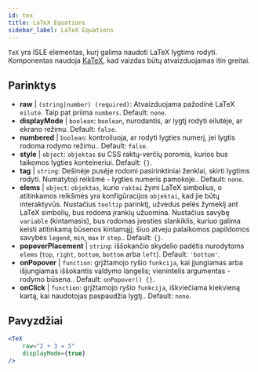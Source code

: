 ```yaml
---
id: tex
title: LaTeX Equations
sidebar_label: LaTeX Equations
---
```


`TeX` yra ISLE elementas, kurį galima naudoti LaTeX lygtims rodyti. Komponentas naudoja [KaTeX](https://github.com/Khan/KaTeX), kad vaizdas būtų atvaizduojamas itin greitai.

## Parinktys

* __raw__ | `(string|number) (required)`: Atvaizduojama pažodinė LaTeX `eilutė`. Taip pat priima `numbers`. Default: `none`.
* __displayMode__ | `boolean`: `boolean`, nurodantis, ar lygtį rodyti eilutėje, ar ekrano režimu. Default: `false`.
* __numbered__ | `boolean`: kontroliuoja, ar rodyti lygties numerį, jei lygtis rodoma rodymo režimu.. Default: `false`.
* __style__ | `object`: `objektas` su CSS raktų-verčių poromis, kurios bus taikomos lygties konteineriui. Default: `{}`.
* __tag__ | `string`: Dešinėje pusėje rodomi pasirinktiniai ženklai, skirti lygtims rodyti. Numatytoji reikšmė - lygties numeris pamokoje.. Default: `none`.
* __elems__ | `object`: `objektas`, kurio `raktai` žymi LaTeX simbolius, o atitinkamos reikšmės yra konfigūracijos `objektai`, kad jie būtų interaktyvūs. Nustačius `tooltip` parinktį, užvedus pelės žymeklį ant LaTeX simbolių, bus rodoma įrankių užuomina. Nustačius savybę `variable` (kintamasis), bus rodomas įvesties slankiklis, kuriuo galima keisti atitinkamą būsenos kintamąjį; šiuo atveju palaikomos papildomos savybės `legend`, `min`, `max` ir `step`.. Default: `{}`.
* __popoverPlacement__ | `string`: iššokančio skydelio padėtis nurodytoms `elems` (`top`, `right`, `bottom`, `bottom` arba `left`). Default: `'bottom'`.
* __onPopover__ | `function`: grįžtamojo ryšio `funkcija`, kai įjungiamas arba išjungiamas iššokantis valdymo langelis; vienintelis argumentas - rodymo būsena.. Default: `onPopover() {}`.
* __onClick__ | `function`: grįžtamojo ryšio `funkcija`, iškviečiama kiekvieną kartą, kai naudotojas paspaudžia lygtį.. Default: `none`.


## Pavyzdžiai

```jsx live
<TeX
    raw="2 + 3 = 5"
    displayMode={true}
/>
```



